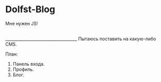 Dolfst-Blog
=======
Мне нужен JS!

<br>
___________________________________
Пытаюсь поставить на какую-либо CMS.

План:<br> 
1) Панель входа.<br>
2) Профиль.<br> 
3) Блог.<br>
